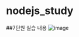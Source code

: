 # nodejs_study

##7단원 실습 내용
![image](https://user-images.githubusercontent.com/93712785/194723299-07048383-3423-4e65-9c8a-38baa94f0a30.png)
